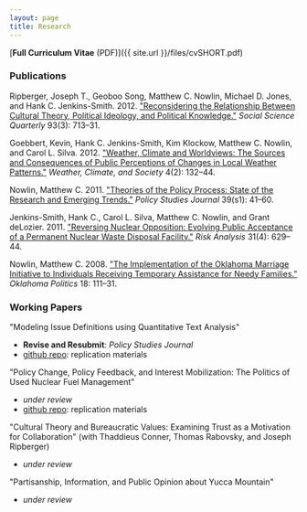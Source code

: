 ```yaml
---
layout: page
title: Research
---
```


[__Full Curriculum Vitae__ (PDF)]({{ site.url }}/files/cvSHORT.pdf)

### Publications

Ripberger, Joseph T., Geoboo Song, Matthew C. Nowlin, Michael D. Jones, and Hank C. Jenkins-Smith. 2012. ["Reconsidering the Relationship Between Cultural Theory, Political Ideology, and Political Knowledge."]() _Social Science Quarterly_ 93(3): 713–31.

Goebbert, Kevin, Hank C. Jenkins-Smith, Kim Klockow, Matthew C. Nowlin, and Carol L. Silva. 2012. ["Weather, Climate and Worldviews: The Sources and Consequences of Public Perceptions of Changes in Local Weather Patterns."]() _Weather, Climate, and Society_ 4(2): 132–44.

Nowlin, Matthew C. 2011. ["Theories of the Policy Process: State of the Research and Emerging Trends."]() _Policy Studies Journal_ 39(s1): 41–60.

Jenkins-Smith, Hank C., Carol L. Silva, Matthew C. Nowlin, and Grant deLozier. 2011. ["Reversing Nuclear Opposition: Evolving Public Acceptance of a Permanent Nuclear Waste Disposal Facility."]() _Risk Analysis_ 31(4): 629–44.

Nowlin, Matthew C. 2008. ["The Implementation of the Oklahoma Marriage Initiative to Individuals Receiving Temporary Assistance for Needy Families."]() _Oklahoma Politics_ 18: 111–31.

### Working Papers

"Modeling Issue Definitions using Quantitative Text Analysis"  
* __Revise and Resubmit__: _Policy Studies Journal_
* [github repo](https://github.com/mnowlin/IssueDefinitions): replication materials 

"Policy Change, Policy Feedback, and Interest Mobilization: The Politics of Used Nuclear Fuel Management"  
* _under review_ 
* [github repo](https://github.com/mnowlin/PolicyChange): replication materials 

"Cultural Theory and Bureaucratic Values: Examining Trust as a Motivation for Collaboration" (with Thaddieus Conner, Thomas Rabovsky, and Joseph Ripberger)  
* _under review_

"Partisanship, Information, and Public Opinion about Yucca Mountain"  
* _under review_
